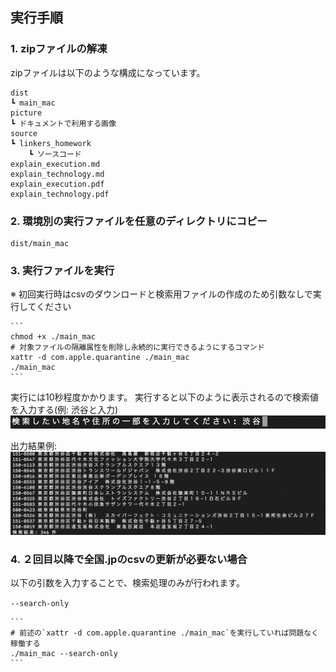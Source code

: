 ## 実行手順

### 1. zipファイルの解凍

zipファイルは以下のような構成になっています。

```
dist
┗ main_mac
picture
┗ ドキュメントで利用する画像
source
┗ linkers_homework
    ┗ ソースコード
explain_execution.md
explain_technology.md
explain_execution.pdf
explain_technology.pdf
```

### 2. 環境別の実行ファイルを任意のディレクトリにコピー

    dist/main_mac

### 3. 実行ファイルを実行

※ 初回実行時はcsvのダウンロードと検索用ファイルの作成のため引数なしで実行してください

    ```
    chmod +x ./main_mac
    # 対象ファイルの隔離属性を削除し永続的に実行できるようにするコマンド
    xattr -d com.apple.quarantine ./main_mac
    ./main_mac
    ```

実行には10秒程度かかります。
実行すると以下のように表示されるので検索値を入力する(例: 渋谷と入力)
![入力画面](./picture/入力画面.png)

出力結果例:
![検索結果](./picture/検索結果.png)

### 4. ２回目以降で全国.jpのcsvの更新が必要ない場合

以下の引数を入力することで、検索処理のみが行われます。

`--search-only`

    ```
    # 前述の`xattr -d com.apple.quarantine ./main_mac`を実行していれば問題なく稼働する
    ./main_mac --search-only
    ```
